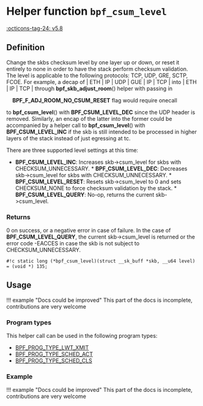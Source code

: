 # Helper function `bpf_csum_level`

<!-- [FEATURE_TAG](bpf_csum_level) -->
[:octicons-tag-24: v5.8](https://github.com/torvalds/linux/commit/7cdec54f9713256bb170873a1fc5c75c9127c9d2)
<!-- [/FEATURE_TAG] -->

## Definition

<!-- [HELPER_FUNC_DEF] -->
Change the skbs checksum level by one layer up or down, or reset it entirely to none in order to have the stack perform checksum validation. The level is applicable to the following protocols: TCP, UDP, GRE, SCTP, FCOE. For example, a decap of | ETH | IP | UDP | GUE | IP | TCP | into | ETH | IP | TCP | through **bpf_skb_adjust_room**() helper with passing in

&nbsp;&nbsp;&nbsp;&nbsp;**BPF_F_ADJ_ROOM_NO_CSUM_RESET** flag would require onecall

to **bpf_csum_level**() with **BPF_CSUM_LEVEL_DEC** since the UDP header is removed. Similarly, an encap of the latter into the former could be accompanied by a helper call to **bpf_csum_level**() with **BPF_CSUM_LEVEL_INC** if the skb is still intended to be processed in higher layers of the stack instead of just egressing at tc.

There are three supported level settings at this time:

* **BPF_CSUM_LEVEL_INC**: Increases skb->csum_level for skbs
  with CHECKSUM_UNNECESSARY. * **BPF_CSUM_LEVEL_DEC**: Decreases skb->csum_level for skbs
  with CHECKSUM_UNNECESSARY. * **BPF_CSUM_LEVEL_RESET**: Resets skb->csum_level to 0 and
  sets CHECKSUM_NONE to force checksum validation by the stack. * **BPF_CSUM_LEVEL_QUERY**: No-op, returns the current
  skb->csum_level.

### Returns

0 on success, or a negative error in case of failure. In the case of **BPF_CSUM_LEVEL_QUERY**, the current skb->csum_level is returned or the error code -EACCES in case the skb is not subject to CHECKSUM_UNNECESSARY.

`#!c static long (*bpf_csum_level)(struct __sk_buff *skb, __u64 level) = (void *) 135;`
<!-- [/HELPER_FUNC_DEF] -->

## Usage

!!! example "Docs could be improved"
    This part of the docs is incomplete, contributions are very welcome

### Program types

This helper call can be used in the following program types:

<!-- DO NOT EDIT MANUALLY -->
<!-- [HELPER_FUNC_PROG_REF] -->
 * [BPF_PROG_TYPE_LWT_XMIT](../program-type/BPF_PROG_TYPE_LWT_XMIT.md)
 * [BPF_PROG_TYPE_SCHED_ACT](../program-type/BPF_PROG_TYPE_SCHED_ACT.md)
 * [BPF_PROG_TYPE_SCHED_CLS](../program-type/BPF_PROG_TYPE_SCHED_CLS.md)
<!-- [/HELPER_FUNC_PROG_REF] -->

### Example

!!! example "Docs could be improved"
    This part of the docs is incomplete, contributions are very welcome
